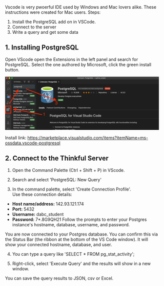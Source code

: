 


Vscode is very pwoerful IDE used by Windows and Mac lovers alike. These instructions were created for Mac users. 
Steps:
1. Install the PostgreSQL add on in VSCode.
2. Connect to the server
3. Write a query and get some data

## 1. Installing PostgreSQL
Open VScode open the Extensions in the left panel and search for PostgreSQL. Select the one authored by Microsoft, click the green install button.

![relative image link](images/image1a.png)

Install link: https://marketplace.visualstudio.com/items?itemName=ms-ossdata.vscode-postgresql 

## 2. Connect to the Thinkful Server

1) Open the Command Palette (Ctrl + Shift + P) in VScode.

2) Search and select 'PostgreSQL: New Query'

3) In the command palette, select 'Create Connection Profile'.  
Use these connection details:
-   **Host name/address:**  142.93.121.174
-   **Port:**  5432
-   **Username:**  dabc_student
-   **Password:**  7*.8G9QH21
Follow the prompts to enter your Postgres instance's hostname, database, username, and password.

You are now connected to your Postgres database. You can confirm this via the Status Bar (the ribbon at the bottom of the VS Code window). It will show your connected hostname, database, and user.

4) You can type a query like 'SELECT * FROM pg_stat_activity';

5) Right-click, select 'Execute Query' and the results will show in a new window.

You can save the query results to JSON, csv or Excel.



<!--stackedit_data:
eyJoaXN0b3J5IjpbNTU4ODUyMTg0LDYwODQwNzc5LC0xOTAwOT
I5NzQxLDExNzA3Nzk0OTAsLTE0MTE0NTU1NTgsMjgxNDU3ODMw
XX0=
-->